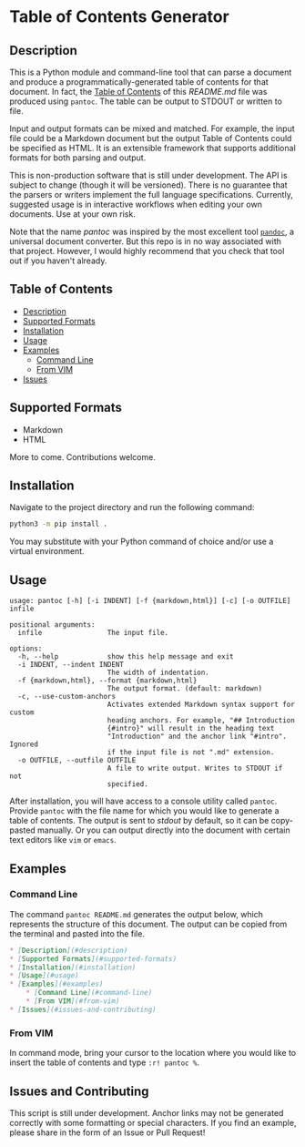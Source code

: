 Table of Contents Generator
===========================

## Description

This is a Python module and command-line tool that can parse a document and
produce a programmatically-generated table of contents for that document. In
fact, the [Table of Contents](#table-of-contents) of this _README.md_ file was
produced using `pantoc`. The table can be output to STDOUT or written to file.

Input and output formats can be mixed and matched. For example, the input file
could be a Markdown document but the output Table of Contents could be specified
as HTML. It is an extensible framework that supports additional formats for both
parsing and output.

This is non-production software that is still under development. The API is
subject to change (though it will be versioned). There is no guarantee that
the parsers or writers implement the full language specifications. Currently,
suggested usage is in interactive workflows when editing your own documents.
Use at your own risk.

Note that the name _pantoc_ was inspired by the most excellent tool
[`pandoc`](https://pandoc.org/), a universal document converter. But this repo
is in no way associated with that project. However, I would highly recommend
that you check that tool out if you haven't already.

## Table of Contents

* [Description](#description)
* [Supported Formats](#supported-formats)
* [Installation](#installation)
* [Usage](#usage)
* [Examples](#examples)
    * [Command Line](#command-line)
    * [From VIM](#from-vim)
* [Issues](#issues-and-contributing)

## Supported Formats

- Markdown
- HTML

More to come. Contributions welcome.

## Installation

Navigate to the project directory and run the following command:

```bash
python3 -m pip install .
```

You may substitute with your Python command of choice and/or use a
virtual environment.

## Usage

```
usage: pantoc [-h] [-i INDENT] [-f {markdown,html}] [-c] [-o OUTFILE] infile

positional arguments:
  infile                The input file.

options:
  -h, --help            show this help message and exit
  -i INDENT, --indent INDENT
                        The width of indentation.
  -f {markdown,html}, --format {markdown,html}
                        The output format. (default: markdown)
  -c, --use-custom-anchors
                        Activates extended Markdown syntax support for custom
                        heading anchors. For example, "## Introduction
                        {#intro}" will result in the heading text
                        "Introduction" and the anchor link "#intro". Ignored
                        if the input file is not ".md" extension.
  -o OUTFILE, --outfile OUTFILE
                        A file to write output. Writes to STDOUT if not
                        specified.
```

After installation, you will have access to a console utility called `pantoc`.
Provide `pantoc` with the file name for which you would like to generate a
table of contents. The output is sent to _stdout_ by default, so it can be
copy-pasted manually. Or you can output directly into the document with certain
text editors like `vim` or `emacs`.

## Examples

### Command Line

The command `pantoc README.md` generates the output below, which represents
the structure of this document. The output can be copied from the terminal and
pasted into the file.

```md
* [Description](#description)
* [Supported Formats](#supported-formats)
* [Installation](#installation)
* [Usage](#usage)
* [Examples](#examples)
    * [Command Line](#command-line)
    * [From VIM](#from-vim)
* [Issues](#issues-and-contributing)
```

### From VIM

In command mode, bring your cursor to the location where you would like to
insert the table of contents and type `:r! pantoc %`.

<!-- TODO: add instructions for more text editors -->

## Issues and Contributing

This script is still under development. Anchor links may not be generated
correctly with some formatting or special characters. If you find an example,
please share in the form of an Issue or Pull Request!
